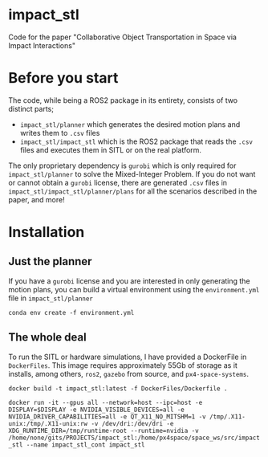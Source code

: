 # impact_stl
Code for the paper "Collaborative Object Transportation in Space via Impact Interactions"

# Before you start
The code, while being a ROS2 package in its entirety, consists of two distinct parts;
- `impact_stl/planner` which generates the desired motion plans and writes them to `.csv` files
- `impact_stl/impact_stl` which is the ROS2 package that reads the `.csv` files and executes them in SITL or on the real platform.

The only proprietary dependency is `gurobi` which is only required for `impact_stl/planner` to solve the Mixed-Integer Problem. If you do not want or cannot obtain a `gurobi` license, there are generated `.csv` files in `impact_stl/impact_stl/planner/plans` for all the scenarios described in the paper, and more!


# Installation
## Just the planner
If you have a `gurobi` license and you are interested in only generating the motion plans, you can build a virtual environment using the `environment.yml` file in `impact_stl/planner`

```conda env create -f environment.yml```


## The whole deal
To run the SITL or hardware simulations, I have provided a DockerFile in `DockerFiles`. This image requires approximately 55Gb of storage as it installs, among others, `ros2`, `gazebo` from source, and `px4-space-systems`.

```docker build -t impact_stl:latest -f DockerFiles/Dockerfile .```

```docker run -it --gpus all --network=host --ipc=host -e DISPLAY=$DISPLAY -e NVIDIA_VISIBLE_DEVICES=all -e NVIDIA_DRIVER_CAPABILITIES=all -e QT_X11_NO_MITSHM=1 -v /tmp/.X11-unix:/tmp/.X11-unix:rw -v /dev/dri:/dev/dri -e XDG_RUNTIME_DIR=/tmp/runtime-root --runtime=nvidia -v /home/none/gits/PROJECTS/impact_stl:/home/px4space/space_ws/src/impact_stl --name impact_stl_cont impact_stl```